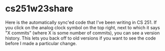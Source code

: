 # cs251w23share

Here is the automatically sync'ed code that I've been writing in CS 251. If you click on the analog clock symbol on the top right, next to which it says "X commits" (where X is some number of commits), you can see a version history. This lets you back off to old versions if you want to see the code before I made a particular change.
